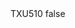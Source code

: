 <?xml version="1.0" encoding="UTF-8"?>
<CustomMetadata xmlns="http://soap.sforce.com/2006/04/metadata">
    <label>TXU510</label>
    <protected>false</protected>
</CustomMetadata>
